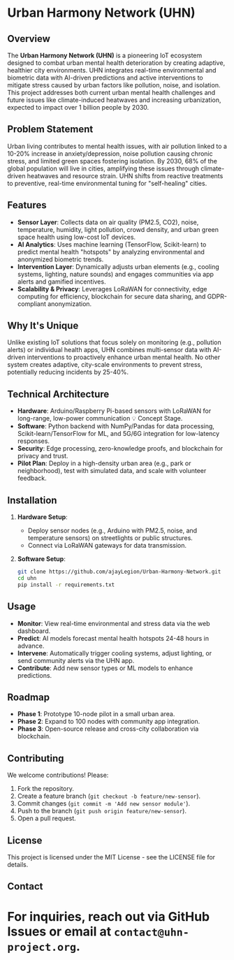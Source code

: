# Urban Harmony Network (UHN)

## Overview

The **Urban Harmony Network (UHN)** is a pioneering IoT ecosystem designed to combat urban mental health deterioration by creating adaptive, healthier city environments. UHN integrates real-time environmental and biometric data with AI-driven predictions and active interventions to mitigate stress caused by urban factors like pollution, noise, and isolation. This project addresses both current urban mental health challenges and future issues like climate-induced heatwaves and increasing urbanization, expected to impact over 1 billion people by 2030.

## Problem Statement

Urban living contributes to mental health issues, with air pollution linked to a 10-20% increase in anxiety/depression, noise pollution causing chronic stress, and limited green spaces fostering isolation. By 2030, 68% of the global population will live in cities, amplifying these issues through climate-driven heatwaves and resource strain. UHN shifts from reactive treatments to preventive, real-time environmental tuning for "self-healing" cities.

## Features

- **Sensor Layer**: Collects data on air quality (PM2.5, CO2), noise, temperature, humidity, light pollution, crowd density, and urban green space health using low-cost IoT devices.
- **AI Analytics**: Uses machine learning (TensorFlow, Scikit-learn) to predict mental health "hotspots" by analyzing environmental and anonymized biometric trends.
- **Intervention Layer**: Dynamically adjusts urban elements (e.g., cooling systems, lighting, nature sounds) and engages communities via app alerts and gamified incentives.
- **Scalability & Privacy**: Leverages LoRaWAN for connectivity, edge computing for efficiency, blockchain for secure data sharing, and GDPR-compliant anonymization.

## Why It's Unique

Unlike existing IoT solutions that focus solely on monitoring (e.g., pollution alerts) or individual health apps, UHN combines multi-sensor data with AI-driven interventions to proactively enhance urban mental health. No other system creates adaptive, city-scale environments to prevent stress, potentially reducing incidents by 25-40%.

## Technical Architecture

- **Hardware**: Arduino/Raspberry Pi-based sensors with LoRaWAN for long-range, low-power communication 💡 Concept Stage.
- **Software**: Python backend with NumPy/Pandas for data processing, Scikit-learn/TensorFlow for ML, and 5G/6G integration for low-latency responses.
- **Security**: Edge processing, zero-knowledge proofs, and blockchain for privacy and trust.
- **Pilot Plan**: Deploy in a high-density urban area (e.g., park or neighborhood), test with simulated data, and scale with volunteer feedback.

## Installation

1. **Hardware Setup**:
   - Deploy sensor nodes (e.g., Arduino with PM2.5, noise, and temperature sensors) on streetlights or public structures.
   - Connect via LoRaWAN gateways for data transmission.
2. **Software Setup**:

   ```bash
   git clone https://github.com/ajayLegion/Urban-Harmony-Network.git
   cd uhn
   pip install -r requirements.txt
   ```
## Usage

- **Monitor**: View real-time environmental and stress data via the web dashboard.
- **Predict**: AI models forecast mental health hotspots 24-48 hours in advance.
- **Intervene**: Automatically trigger cooling systems, adjust lighting, or send community alerts via the UHN app.
- **Contribute**: Add new sensor types or ML models to enhance predictions.

## Roadmap

- **Phase 1**: Prototype 10-node pilot in a small urban area.
- **Phase 2**: Expand to 100 nodes with community app integration.
- **Phase 3**: Open-source release and cross-city collaboration via blockchain.

## Contributing

We welcome contributions! Please:

1. Fork the repository.
2. Create a feature branch (`git checkout -b feature/new-sensor`).
3. Commit changes (`git commit -m 'Add new sensor module'`).
4. Push to the branch (`git push origin feature/new-sensor`).
5. Open a pull request.

## License

This project is licensed under the MIT License - see the LICENSE file for details.

## Contact

# For inquiries, reach out via GitHub Issues or email at `contact@uhn-project.org`.
